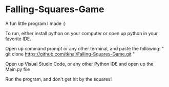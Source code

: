 # Falling-Squares-Game
A fun little program I made :)

To run, either install python on your computer or open up python in your favorite IDE. 

Open up command prompt or any other terminal, and paste the following: " git clone https://github.com/tkhal/Falling-Squares-Game.git "

Open up Visual Studio Code, or any other Python IDE and open up the Main.py file

Run the program, and don't get hit by the squares!
